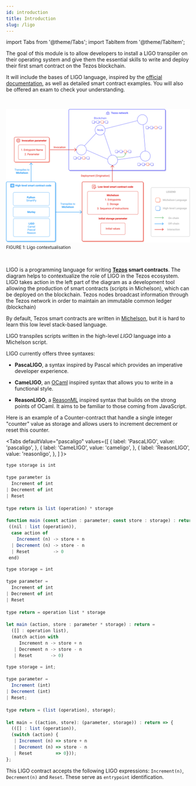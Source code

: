 ```yaml
---
id: introduction
title: Introduction
slug: /ligo
---
```


import Tabs from '@theme/Tabs';
import TabItem from '@theme/TabItem';

The goal of this module is to allow developers to install a LIGO transpiler on their operating system 
and give them the essential skills to write and deploy their first smart contract 
on the Tezos blockchain.

It will include the bases of LIGO language, 
inspired by the [official documentation](https://ligolang.org/docs/language-basics/types), 
as well as detailed smart contract examples. 
You will also be offered an exam to check your understanding.

<br/>

![](../../static/img/ligo/intro_schema.svg)
<small className="figure">FIGURE 1: Ligo contextualisation </small>

<br/>

LIGO is a programming language for writing **[Tezos](https://tezos.com/) smart contracts**.
The diagram helps to contextualize the role of LIGO in the Tezos ecosystem.
LIGO takes action in the left part of the diagram as a development tool allowing
the production of smart contracts (scripts in Michelson),
which can be deployed on the blockchain.
Tezos nodes broadcast information through the Tezos network 
in order to maintain an immutable common ledger (blockchain)

By default, Tezos smart contracts are written in [Michelson](https://opentezos.com/michelson), 
but it is hard to learn this low level stack-based language. 

LIGO transpiles scripts written in the high-level *LIGO* language into a Michelson script.

LIGO currently offers three syntaxes:

- **PascaLIGO**, a syntax inspired by Pascal which provides an imperative developer experience.

- **CameLIGO**, an [OCaml](https://ocaml.org/) inspired syntax that allows you to write in a functional style.

- **ReasonLIGO**, a [ReasonML](https://reasonml.github.io/) inspired syntax that builds on the strong points of OCaml. 
  It aims to be familiar to those coming from JavaScript.

Here is an example of a Counter-contract that handle a single integer "counter" value 
as storage and allows users to increment decrement or reset this counter.

<Tabs
  defaultValue="pascaligo"
  values={[
  { label: 'PascaLIGO', value: 'pascaligo', },
  { label: 'CameLIGO', value: 'cameligo', },
  { label: 'ReasonLIGO', value: 'reasonligo', },
  ]
}>

<TabItem value="pascaligo">

```js
type storage is int

type parameter is
  Increment of int
| Decrement of int
| Reset

type return is list (operation) * storage

function main (const action : parameter; const store : storage) : return is
 ((nil : list (operation)),
  case action of
    Increment (n) -> store + n
  | Decrement (n) -> store - n
  | Reset         -> 0
 end)
```

</TabItem>
<TabItem value="cameligo">

```js
type storage = int

type parameter =
  Increment of int
| Decrement of int
| Reset

type return = operation list * storage

let main (action, store : parameter * storage) : return =
  ([] : operation list),
  (match action with
     Increment n -> store + n
   | Decrement n -> store - n
   | Reset       -> 0)
```

</TabItem>
<TabItem value="reasonligo">

```js
type storage = int;

type parameter =
  Increment (int)
| Decrement (int)
| Reset;

type return = (list (operation), storage);

let main = ((action, store): (parameter, storage)) : return => {
  (([] : list (operation)),
  (switch (action) {
   | Increment (n) => store + n
   | Decrement (n) => store - n
   | Reset         => 0}));
};
```

</TabItem>
</Tabs>

This LIGO contract accepts the following LIGO expressions:
`Increment(n)`, `Decrement(n)` and `Reset`. These serve as
`entrypoint` identification.

